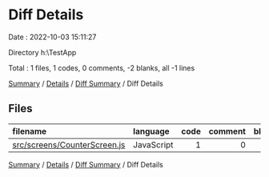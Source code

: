 # Diff Details

Date : 2022-10-03 15:11:27

Directory h:\\TestApp

Total : 1 files,  1 codes, 0 comments, -2 blanks, all -1 lines

[Summary](results.md) / [Details](details.md) / [Diff Summary](diff.md) / Diff Details

## Files
| filename | language | code | comment | blank | total |
| :--- | :--- | ---: | ---: | ---: | ---: |
| [src/screens/CounterScreen.js](/src/screens/CounterScreen.js) | JavaScript | 1 | 0 | -2 | -1 |

[Summary](results.md) / [Details](details.md) / [Diff Summary](diff.md) / Diff Details